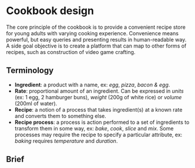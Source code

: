 # Cookbook design

The core principle of the cookbook is to provide a convenient recipe store for young adults with varying cooking experience. Convenience means powerful, but easy queries and presenting results in human-readable way. A side goal objective is to create a platform that can map to other forms of recipes, such as construction of video game crafting.

## Terminology

- **Ingredient**: a product with a name, ex: *egg*, *pizza*, *bacon & egg*.
- **Rate**: proportional amount of an ingredient. Can be expressed in *units* (ex: 1 egg, 2 hamburger buns), *weight* (200g of white rice) or *volume* (200ml of water).
- **Recipe**: a notion of a process that takes ingredient(s) at a known rate and converts them to something else.
- **Recipe process**: a process is action performed to a set of ingredients to transform them in some way, ex: *bake*, *cook*, *slice* and *mix*. Some processes may require the recipe to specify a particular attribute, ex: *baking* requires *temperature* and *duration*.

## Brief
